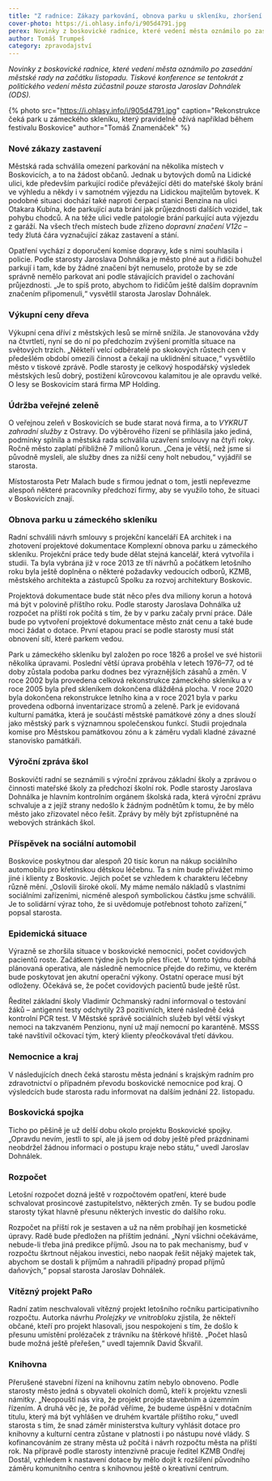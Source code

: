 ```yaml
---
title: "Z radnice: Zákazy parkování, obnova parku u skleníku, zhoršení epidemické situace"
cover-photo: https://i.ohlasy.info/i/905d4791.jpg
perex: Novinky z boskovické radnice, které vedení města oznámilo po zasedání začátkem listopadu.
author: Tomáš Trumpeš
category: zpravodajství
---
```


*Novinky z boskovické radnice, které vedení města oznámilo po zasedání městské rady na začátku listopadu. Tiskové konference se tentokrát z politického vedení města zúčastnil pouze starosta Jaroslav Dohnálek (ODS).*

{% photo src="https://i.ohlasy.info/i/905d4791.jpg" caption="Rekonstrukce čeká park u zámeckého skleníku, který pravidelně ožívá například během festivalu Boskovice" author="Tomáš Znamenáček" %}

### Nové zákazy zastavení

Městská rada schválila omezení parkování na několika místech v Boskovicích, a to na žádost občanů. Jednak u bytových domů na Lidické ulici, kde především parkující rodiče převážející děti do mateřské školy brání ve výhledu a někdy i v samotném výjezdu na Lidickou majitelům bytovek. K podobné situaci dochází také naproti čerpací stanici Benzina na ulici Otakara Kubína, kde parkující auta brání jak průjezdnosti dalších vozidel, tak pohybu chodců. A na téže ulici vedle patologie brání parkující auta výjezdu z garáží. Na všech třech místech bude zřízeno *dopravní značení V12c* – tedy žlutá čára vyznačující zákaz zastavení a stání.

Opatření vychází z doporučení komise dopravy, kde s nimi souhlasila i policie. Podle starosty Jaroslava Dohnálka je město plné aut a řidiči bohužel parkují i tam, kde by žádné značení být nemuselo, protože by se zde správně nemělo parkovat ani podle stávajících pravidel o zachování průjezdnosti. „Je to spíš proto, abychom to řidičům ještě dalším dopravním značením připomenuli,“ vysvětlil starosta Jaroslav Dohnálek.

### Výkupní ceny dřeva

Výkupní cena dříví z městských lesů se mírně snížila. Je stanovována vždy na čtvrtletí, nyní se do ní po předchozím zvýšení promítla situace na světových trzích. „Někteří velcí odběratelé po skokových růstech cen v předešlém období omezili činnost a čekají na uklidnění situace,“ vysvětlilo město v tiskové zprávě. Podle starosty je celkový hospodářský výsledek městských lesů dobrý, postižení kůrovcovou kalamitou je ale opravdu velké. O lesy se Boskovicím stará firma MP Holding.

### Údržba veřejné zeleně

O veřejnou zeleň v Boskovicích se bude starat nová firma, a to *VYKRUT zahradní služby* z Ostravy. Do výběrového řízení se přihlásila jako jediná, podmínky splnila a městská rada schválila uzavření smlouvy na čtyři roky. Ročně město zaplatí přibližně 7 milionů korun. „Cena je větší, než jsme si původně mysleli, ale služby dnes za nižší ceny holt nebudou,“ vyjádřil se starosta.

Místostarosta Petr Malach bude s firmou jednat o tom, jestli nepřevezme alespoň některé pracovníky předchozí firmy, aby se využilo toho, že situaci v Boskovicích znají.

### Obnova parku u zámeckého skleníku

Radní schválili návrh smlouvy s projekční kanceláří EA architek i na zhotovení projektové dokumentace Komplexní obnova parku u zámeckého skleníku. Projekční práce tedy bude dělat stejná kancelář, která vytvořila i studii. Ta byla vybrána již v roce 2013 ze tří návrhů a počátkem letošního roku byla ještě doplněna o některé požadavky vedoucích odborů, KZMB, městského architekta a zástupců Spolku za rozvoj architektury Boskovic. 

Projektová dokumentace bude stát něco přes dva miliony korun a hotová má být v polovině příštího roku. Podle starosty Jaroslava Dohnálka už rozpočet na příští rok počítá s tím, že by v parku začaly první práce. Dále bude po vytvoření projektové dokumentace město znát cenu a také bude moci žádat o dotace. První etapou prací se podle starosty musí stát obnovení sítí, které parkem vedou.

Park u zámeckého skleníku byl založen po roce 1826 a prošel ve své historii několika úpravami. Poslední větší úprava proběhla v letech 1976–77, od té doby zůstala podoba parku dodnes bez výraznějších zásahů a změn. V roce 2002 byla provedena celková rekonstrukce zámeckého skleníku a v roce 2005 byla před skleníkem dokončena dlážděná plocha. V roce 2020 byla dokončena rekonstrukce letního kina a v roce 2021 byla v parku provedena odborná inventarizace stromů a zeleně. Park je evidovaná kulturní památka, která je součástí městské památkové zóny a dnes slouží jako městský park s významnou společenskou funkcí. Studii projednala komise pro Městskou památkovou zónu a k záměru vydali kladné závazné stanovisko památkáři.

### Výroční zpráva škol

Boskovičtí radní se seznámili s výroční zprávou základní školy a zprávou o činnosti mateřské školy za předchozí školní rok. Podle starosty Jaroslava Dohnálka je hlavním kontrolním orgánem školská rada, která výroční zprávu schvaluje a z jejíž strany nedošlo k žádným podnětům k tomu, že by mělo město jako zřizovatel něco řešit. Zprávy by měly být zpřístupněné na webových stránkách škol.

### Příspěvek na sociální automobil

Boskovice poskytnou dar alespoň 20 tisíc korun na nákup sociálního automobilu pro křetínskou dětskou léčebnu. Ta s ním bude přivážet mimo jiné i klienty z Boskovic. Jejich počet se vzhledem k charakteru léčebny různě mění. „Oslovili široké okolí. My máme nemálo nákladů s vlastními sociálními zařízeními, nicméně alespoň symbolickou částku jsme schválili. Je to solidární výraz toho, že si uvědomuje potřebnost tohoto zařízení,“ popsal starosta. 

### Epidemická situace

Výrazně se zhoršila situace v boskovické nemocnici, počet covidových pacientů roste. Začátkem týdne jich bylo přes třicet. V tomto týdnu dobíhá plánovaná operativa, ale následně nemocnice přejde do režimu, ve kterém bude poskytovat jen akutní operační výkony. Ostatní operace musí být odloženy. Očekává se, že počet covidových pacientů bude ještě růst.

Ředitel základní školy Vladimír Ochmanský radní informoval o testování žáků – antigenní testy odchytily 23 pozitivních, které následně čeká kontrolní PCR test. V Městské správě sociálních služeb byl větší výskyt nemoci na takzvaném Penzionu, nyní už mají nemocní po karanténě. MSSS také navštívil očkovací tým, který klienty přeočkovával třetí dávkou.

### Nemocnice a kraj

V následujících dnech čeká starostu města jednání s krajským radním pro zdravotnictví o případném převodu boskovické nemocnice pod kraj. O výsledcích bude starosta radu informovat na dalším jednání 22. listopadu.

### Boskovická spojka

Ticho po pěšině je už delší dobu okolo projektu Boskovické spojky. „Opravdu nevím, jestli to spí, ale já jsem od doby ještě před prázdninami neobdržel žádnou informaci o postupu kraje nebo státu,“ uvedl Jaroslav Dohnálek.

### Rozpočet

Letošní rozpočet dozná ještě v rozpočtovém opatření, které bude schvalovat prosincové zastupitelstvo, některých změn. Ty se budou podle starosty týkat hlavně přesunu některých investic do dalšího roku. 

Rozpočet na příští rok je sestaven a už na něm probíhají jen kosmetické úpravy. Radě bude předložen na příštím jednání. „Nyní všichni očekáváme, nebude-li třeba jiná predikce příjmů. Jsou na to pak mechanismy, buď v rozpočtu škrtnout nějakou investici, nebo naopak řešit nějaký majetek tak, abychom se dostali k příjmům a nahradili případný propad příjmů daňových,“ popsal starosta Jaroslav Dohnálek.

### Vítězný projekt PaRo

Radní zatím neschvalovali vítězný projekt letošního ročníku participativního rozpočtu. Autorka návrhu *Prolejzky ve vnitrobloku* zjistila, že někteří občané, kteří pro projekt hlasovali, jsou nespokojeni s tím, že došlo k přesunu umístění prolézaček z trávníku na štěrkové hřiště. „Počet hlasů bude možná ještě přeřešen,“ uvedl tajemník David Škvařil.

### Knihovna

Přerušené stavební řízení na knihovnu zatím nebylo obnoveno. Podle starosty město jedná s obyvateli okolních domů, kteří k projektu vznesli námitky. „Neopouští nás víra, že projekt projde stavebním a územním řízením. A druhá věc je, že pořád věříme, že budeme úspěšní v dotačním titulu, který má být vyhlášen ve druhém kvartále příštího roku,“ uvedl starosta s tím, že snad záměr ministerstva kultury vyhlásit dotace pro knihovny a kulturní centra zůstane v platnosti i po nástupu nové vlády. S kofinancováním ze strany města už počítá i návrh rozpočtu města na příští rok. Na přípravě podle starosty intenzivně pracuje ředitel KZMB Ondřej Dostál, vzhledem k nastavení dotace by mělo dojít k rozšíření původního záměru komunitního centra s knihovnou ještě o kreativní centrum.